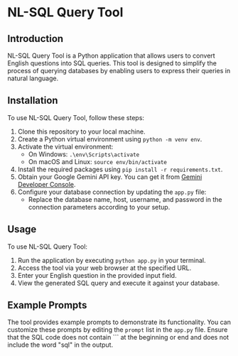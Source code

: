 # NL-SQL Query Tool

## Introduction
NL-SQL Query Tool is a Python application that allows users to convert English questions into SQL queries. This tool is designed to simplify the process of querying databases by enabling users to express their queries in natural language.

## Installation
To use NL-SQL Query Tool, follow these steps:
1. Clone this repository to your local machine.
2. Create a Python virtual environment using `python -m venv env`.
3. Activate the virtual environment:
    - On Windows: `.\env\Scripts\activate`
    - On macOS and Linux: `source env/bin/activate`
4. Install the required packages using `pip install -r requirements.txt`.
5. Obtain your Google Gemini API key. You can get it from [Gemini Developer Console](https://console.developers.google.com/).
6. Configure your database connection by updating the `app.py` file:
    - Replace the database name, host, username, and password in the connection parameters according to your setup.

## Usage
To use NL-SQL Query Tool:
1. Run the application by executing `python app.py` in your terminal.
2. Access the tool via your web browser at the specified URL.
3. Enter your English question in the provided input field.
4. View the generated SQL query and execute it against your database.

## Example Prompts
The tool provides example prompts to demonstrate its functionality. You can customize these prompts by editing the `prompt` list in the `app.py` file. Ensure that the SQL code does not contain ``` at the beginning or end and does not include the word "sql" in the output.
